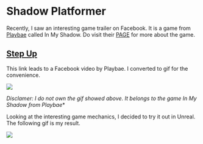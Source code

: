 # Shadow Platformer

Recently, I saw an interesting game trailer on Facebook. It is a game from [Playbae](https://www.facebook.com/playbae235) called In My Shadow. Do visit their [PAGE](https://www.playbae.in/inmyshadow/) for more about the game.

## [Step Up](https://www.facebook.com/watch/?v=316259549646802)
This link leads to a Facebook video by Playbae. I converted to gif for the convenience.

<img src="https://raw.githubusercontent.com/FJinn/fjinn.github.io/master/Experiences/Programming/Unreal/GameplayMechanics/Images/InMyShadow.gif?raw=true"/>

*Disclamer: I do not own the gif showed above. It belongs to the game In My Shadow from Playbae**

Looking at the interesting game mechanics, I decided to try it out in Unreal. The following gif is my result.

<img src="https://raw.githubusercontent.com/FJinn/fjinn.github.io/master/Experiences/Programming/Unreal/GameplayMechanics/Images/ShadowPlatformer.gif?raw=true"/>
